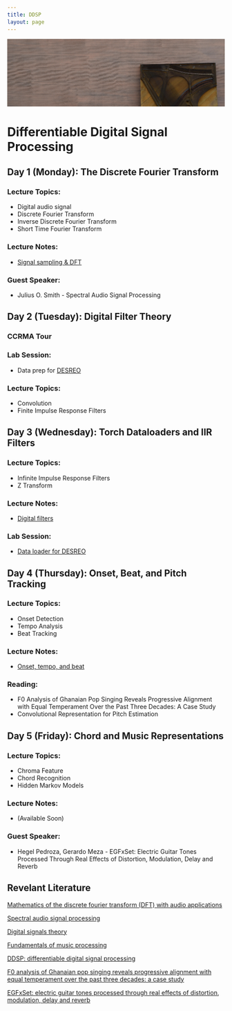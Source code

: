 ```yaml
---
title: DDSP
layout: page
---
```


<img src="assets/images/piano.png" alt="drawing" width="1000" class="center"/>

# Differentiable Digital Signal Processing

## Day 1 (Monday): The Discrete Fourier Transform  

### Lecture Topics:  
* Digital audio signal  
* Discrete Fourier Transform  
* Inverse Discrete Fourier Transform  
* Short Time Fourier Transform  

### Lecture Notes:  
* [Signal sampling & DFT](https://githubtocolab.com/ccrma-mir/course-materials/blob/main/CCRMA_DDSP_Workshop_Notes-Day_1.ipynb) 

### Guest Speaker:  
* Julius O. Smith - Spectral Audio Signal Processing

## Day 2 (Tuesday): Digital Filter Theory  

### CCRMA Tour

### Lab Session:
* Data prep for [DESREO](https://github.com/iranroman/DESREO)

### Lecture Topics:  
* Convolution
* Finite Impulse Response Filters

## Day 3 (Wednesday): Torch Dataloaders and IIR Filters  

### Lecture Topics:
* Infinite Impulse Response Filters
* Z Transform  

### Lecture Notes:  
* [Digital filters](https://githubtocolab.com/ccrma-mir/course-materials/blob/main/CCRMA_DDSP_Workshop_Notes_Day_3.ipynb) 

### Lab Session:
* [Data loader for DESREO](https://github.com/iranroman/DESREO/blob/main/desreo/datasets/snoop_dogg.py)

## Day 4 (Thursday): Onset, Beat, and Pitch Tracking

### Lecture Topics:  
* Onset Detection
* Tempo Analysis
* Beat Tracking  

### Lecture Notes:  
* [Onset, tempo, and beat](https://githubtocolab.com/ccrma-mir/course-materials/blob/main/CCRMA_DDSP_Workshop_Notes_Day_4.ipynb)

### Reading:  
* F0 Analysis of Ghanaian Pop Singing Reveals Progressive Alignment with Equal Temperament Over the Past Three Decades: A Case Study  
* Convolutional Representation for Pitch Estimation

## Day 5 (Friday): Chord and Music Representations

### Lecture Topics:  
* Chroma Feature
* Chord Recognition
* Hidden Markov Models  

### Lecture Notes:  
* (Available Soon)  

### Guest Speaker:
* Hegel Pedroza, Gerardo Meza - EGFxSet: Electric Guitar Tones Processed Through Real Effects of Distortion, Modulation, Delay and Reverb  

## Revelant Literature

[Mathematics of the discrete fourier transform (DFT) with audio applications](https://ccrma.stanford.edu/~jos/st/)

[Spectral audio signal processing](https://ccrma.stanford.edu/~jos/sasp/)

[Digital signals theory](https://brianmcfee.net/dstbook-site/content/intro.html)

[Fundamentals of music processing](https://www.audiolabs-erlangen.de/fau/professor/mueller/bookFMP)

[DDSP: differentiable digital signal processing](https://arxiv.org/pdf/2001.04643)

[F0 analysis of Ghanaian pop singing reveals progressive alignment with equal temperament over the past three decades: a case study](https://ccrma.stanford.edu/~iran/papers/Roman_et_al_SMC_2023.pdf)

[EGFxSet: electric guitar tones processed through real effects of distortion, modulation, delay and reverb](https://ccrma.stanford.edu/~iran/papers/Pedroza_et_al_ISMIR_2022.pdf)
